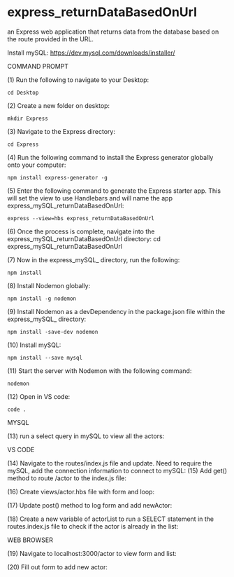 # express_returnDataBasedOnUrl
an Express web application that returns data from the database based on the route provided in the URL.

Install mySQL: https://dev.mysql.com/downloads/installer/ 

COMMAND PROMPT

(1) Run the following to navigate to your Desktop: 

    cd Desktop

(2) Create a new folder on desktop: 

    mkdir Express

(3) Navigate to the Express directory: 

    cd Express

(4) Run the following command to install the Express generator globally onto your computer: 

    npm install express-generator -g

(5) Enter the following command to generate the Express starter app. This will set the view to use Handlebars and will name the app express_mySQL_returnDataBasedOnUrl: 

    express --view=hbs express_returnDataBasedOnUrl

(6) Once the process is complete, navigate into the express_mySQL_returnDataBasedOnUrl directory: 
   cd express_mySQL_returnDataBasedOnUrl

(7) Now in the express_mySQL_ directory, run the following: 

    npm install

(8) Install Nodemon globally: 

    npm install -g nodemon
    
(9) Install Nodemon as a devDependency in the package.json file within the express_mySQL_ directory:

    npm install -save-dev nodemon
    
(10) Install mySQL:

    npm install --save mysql

(11) Start the server with Nodemon with the following command: 

    nodemon

(12) Open in VS code:

    code . 

MYSQL

(13) run a select query in mySQL to view all the actors:  


VS CODE

(14) Navigate to the routes/index.js file and update. Need to require the mySQL, add the connection information to connect to mySQL:
(15) Add get() method to route /actor to the index.js file: 

(16) Create views/actor.hbs file with form and loop: 

(17) Update post() method to log form and add newActor:

(18) Create a new variable of actorList to run a SELECT statement in the routes.index.js file to check if the actor is already in the list:

WEB BROWSER

(19) Navigate to localhost:3000/actor to view form and list: 

(20) Fill out form to add new actor: 
